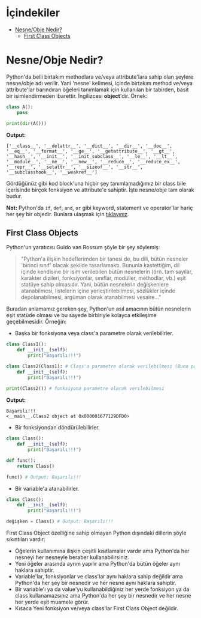 # İçindekiler

- [Nesne/Obje Nedir?](#1)
    - [First Class Objects](#1.1)

<h1 id="1">Nesne/Obje Nedir?</h1>

Python'da belli birtakım methodlara ve/veya attribute'lara sahip olan şeylere nesne/obje adı verilir. Yani 'nesne' kelimesi, içinde birtakım method ve/veya attribute'lar barındıran öğeleri tanımlamak için kullanılan bir tabirden, basit bir isimlendirmeden ibarettir. İngilizcesi **object**'dir. Örnek:
```py
class A():
    pass

print(dir(A()))
```
**Output:**
```
['__class__', '__delattr__', '__dict__', '__dir__', '__doc__', '__eq__', '__format__', '__ge__', '__getattribute__', '__gt__', '__hash__', '__init__', '__init_subclass__', '__le__', '__lt__', '__module__', '__ne__', '__new__', '__reduce__', '__reduce_ex__', '__repr__', '__setattr__', '__sizeof__', '__str__', '__subclasshook__', '__weakref__']
```
Gördüğünüz gibi kod block'una hiçbir şey tanımlamadığımız bir class bile içerisinde birçok fonksiyon ve attribute'e sahiptir. İşte nesne/obje tam olarak budur.

**Not:** Python'da `if`, `def`, `and`, `or` gibi keyword, statement ve operator'lar hariç her şey bir objedir. Bunlara ulaşmak için [tıklayınız](https://github.com/e-k-eyupoglu/python_tutorial/blob/main/python_tutorial/temel_bilgiler/statements_expressions_keywords.md "https://github.com/e-k-eyupoglu/python_tutorial/blob/main/python_tutorial/temel_bilgiler/statements_expressions_keywords.md").

<h2 id="1.1">First Class Objects</h2>

Python'un yaratıcısı Guido van Rossum şöyle bir şey söylemiş:

> "Python'a ilişkin hedeflerimden bir tanesi de, bu dili, bütün nesneler 'birinci sınıf' olacak şekilde tasarlamaktı. Bununla kastettiğim, dil içinde kendisine bir isim verilebilen bütün nesnelerin (örn. tam sayılar, karakter dizileri, fonksiyonlar, sınıflar, modüller, methodlar, vb.) eşit statüye sahip olmasıdır. Yani, bütün nesnelerin değişkenlere atanabilmesi, listelerin içine yerleştirilebilmesi, sözlükler içinde depolanabilmesi, argüman olarak atanabilmesi vesaire…"

Buradan anlamamız gereken şey, Python'un asıl amacının bütün nesnelerin eşit statüde olması ve bu sayede birbiriyle kolayca etkileşime geçebilmesidir. Örneğin:
- Başka bir fonksiyona veya class'a parametre olarak verilebilirler.
```py
class Class1():
    def __init__(self):
        print("Başarılı!!!")

class Class2(Class1): # Class'a parametre olarak verilebilmesi (Buna parametre olarak verilmekten ziyade miras alma deniyor. Daha sonra anlatılacak)
    def __init__(self):
        print("Başarılı!!!")
        
print(Class2()) # fonksiyona parametre olarak verilebilmesi
```
**Output:**
```
Başarılı!!!
<__main__.Class2 object at 0x000001677129DFD0>
```
- Bir fonksiyondan döndürülebilirler.
```py
class Class():
    def __init__(self):
        print("Başarılı!!!")

def func():
    return Class()

func() # Output: Başarılı!!!
```
- Bir variable'a atanabilirler.
```py
class Class():
    def __init__(self):
        print("Başarılı!!!")

değişken = Class() # Output: Başarılı!!!
```
First Class Object özelliğine sahip olmayan Python dışındaki dillerin şöyle sıkıntıları vardır:
- Öğelerin kullanımına ilişkin çeşitli kısıtlamalar vardır ama Python'da her nesneyi her nesneyle beraber kullanabilirsiniz.
- Yeni öğeler arasında ayrım yapılır ama Python'da bütün öğeler aynı haklara sahiptir.
- Variable'lar, fonksiyonlar ve class'lar aynı haklara sahip değildir ama Python'da her şey bir nesnedir ve her nesne aynı haklara sahiptir.
- Bir variable'ı ya da value'yu kullanabildiğiniz her yerde fonksiyon ya da class kullanamazsınız ama Python'da her şey bir nesnedir ve her nesne her yerde eşit muamele görür.
- Kısaca Yeni fonksiyon ve/veya class'lar First Class Object değildir.
